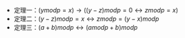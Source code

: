 - 定理一：$(y mod p = x) \rightarrow ((y-z) mod p = 0 \leftrightarrow z mod p = x)$
- 定理二：$(y-z) mod p = x \leftrightarrow z mod p = (y - x) mod p$
- 定理三：$(a + b) mod p \leftrightarrow (a mod p + b ) mod p$